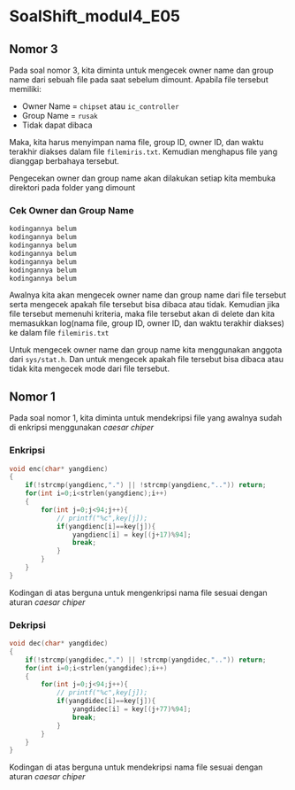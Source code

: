 # SoalShift_modul4_E05
## Nomor 3
Pada soal nomor 3, kita diminta untuk mengecek owner name dan group name dari sebuah file pada saat sebelum dimount.
Apabila file tersebut memiliki:
- Owner Name = `chipset` atau `ic_controller`
- Group Name = `rusak`
- Tidak dapat dibaca

Maka, kita harus menyimpan nama file, group ID, owner ID, dan waktu terakhir diakses dalam file `filemiris.txt`. Kemudian menghapus file yang dianggap berbahaya tersebut.

Pengecekan owner dan group name akan dilakukan setiap kita membuka direktori pada folder yang dimount

### Cek Owner dan Group Name
```c
kodingannya belum
kodingannya belum
kodingannya belum
kodingannya belum
kodingannya belum
kodingannya belum
kodingannya belum
```
Awalnya kita akan mengecek owner name dan group name dari file tersebut serta mengecek apakah file tersebut bisa dibaca atau tidak. Kemudian jika file tersebut memenuhi kriteria, maka file tersebut akan di delete dan kita memasukkan log(nama file, group ID, owner ID, dan waktu terakhir diakses) ke dalam file `filemiris.txt`

Untuk mengecek owner name dan group name kita menggunakan anggota dari `sys/stat.h`. Dan untuk mengecek apakah file tersebut bisa dibaca atau tidak kita mengecek mode dari file tersebut.

## Nomor 1

Pada soal nomor 1, kita diminta untuk mendekripsi file yang awalnya sudah di enkripsi menggunakan *caesar chiper*

### Enkripsi

```c
void enc(char* yangdienc)
{   
	if(!strcmp(yangdienc,".") || !strcmp(yangdienc,"..")) return;
	for(int i=0;i<strlen(yangdienc);i++)
	{
		for(int j=0;j<94;j++){
			// printf("%c",key[j]);
			if(yangdienc[i]==key[j]){
				yangdienc[i] = key[(j+17)%94];
				break;
			}
		}
	}
}
```
Kodingan di atas berguna untuk mengenkripsi nama file sesuai dengan aturan *caesar chiper*

### Dekripsi
```c
void dec(char* yangdidec)
{
	if(!strcmp(yangdidec,".") || !strcmp(yangdidec,"..")) return;
	for(int i=0;i<strlen(yangdidec);i++)
	{
		for(int j=0;j<94;j++){
			// printf("%c",key[j]);
			if(yangdidec[i]==key[j]){
				yangdidec[i] = key[(j+77)%94];
				break;
			}
		}
	}
}
```
Kodingan di atas berguna untuk mendekripsi nama file sesuai dengan aturan *caesar chiper*